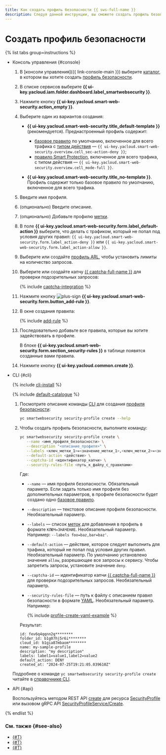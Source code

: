 ```yaml
---
title: Как создать профиль безопасности {{ sws-full-name }}
description: Следуя данной инструкции, вы сможете создать профиль безопасности {{ sws-full-name }}.
---
```


# Создать профиль безопасности

{% list tabs group=instructions %}

- Консоль управления {#console}

  1. В [консоли управления]({{ link-console-main }}) выберите [каталог](../../resource-manager/concepts/resources-hierarchy.md#folder), в котором вы хотите создать [профиль безопасности](../concepts/profiles.md).
  1. В списке сервисов выберите **{{ ui-key.yacloud.iam.folder.dashboard.label_smartwebsecurity }}**.
  1. Нажмите кнопку **{{ ui-key.yacloud.smart-web-security.action_empty }}**.
  1. Выберите один из вариантов создания:
      * **{{ ui-key.yacloud.smart-web-security.title_default-template }}** (рекомендуется). Преднастроенный профиль содержит:

        * [базовое правило](../concepts/rules.md#base-rules) по умолчанию, включенное для всего трафика с [типом действия](../concepts/rules.md#rule-action) — `{{ ui-key.yacloud.smart-web-security.overview.cell_sec-action-deny }}`;
        * [правило Smart Protection](../concepts/rules.md#smart-protection-rules), включенное для всего трафика, с типом действия — `{{ ui-key.yacloud.smart-web-security.overview.cell_mode-full }}`.
      * **{{ ui-key.yacloud.smart-web-security.title_no-template }}**. Профиль содержит только базовое правило по умолчанию, включенное для всего трафика.

  1. Введите имя профиля.
  1. (опционально) Введите описание.
  1. (опционально) Добавьте профилю [метки](../../resource-manager/concepts/labels.md).
  1. В поле **{{ ui-key.yacloud.smart-web-security.form.label_default-action }}** выберите, что делать с трафиком, который не попал под условия других правил: `{{ ui-key.yacloud.smart-web-security.form.label_action-deny }}` или `{{ ui-key.yacloud.smart-web-security.form.label_action-allow }}`.
  1. Выберите или создайте [профиль ARL](../operations/arl-profile-create.md), чтобы установить лимиты на количество запросов.
  1. Выберите или создайте капчу [{{ captcha-full-name }}](../../smartcaptcha/) для проверки подозрительных запросов:

        {% include [captcha-integration](../../_includes/smartwebsecurity/captcha-integration.md) %}

  1. Нажмите кнопку ![plus-sign](../../_assets/console-icons/plus.svg) **{{ ui-key.yacloud.smart-web-security.form.button_add-rule }}**.
  1. В окне создания правила:

      {% include [add-rule](../../_includes/smartwebsecurity/add-rule.md) %}

  1. Последовательно добавьте все правила, которые вы хотите задействовать в профиле.

      В блоке **{{ ui-key.yacloud.smart-web-security.form.section_security-rules }}** в таблице появятся созданные вами правила.
  1. Нажмите кнопку **{{ ui-key.yacloud.common.create }}**.

- CLI {#cli}

  {% include [cli-install](../../_includes/cli-install.md) %}

  {% include [default-catalogue](../../_includes/default-catalogue.md) %}

  1. Посмотрите описание команды [CLI](../../cli/quickstart.md) для создания [профиля безопасности](../concepts/profiles.md):

     ```bash
     yc smartwebsecurity security-profile create --help
     ```

  1. Чтобы создать профиль безопасности, выполните команду:

     ```bash
     yc smartwebsecurity security-profile create \
        --name <имя_профиля_безопасности> \
        --description "<описание_профиля>" \
        --labels <ключ_метки_1>=<значение_метки_1>,<ключ_метки_2>=<значение_метки_2>,...,<ключ_метки_n>=<значение_метки_n> \
        --default-action <действие> \
        --captcha-id <идентификатор_капчи> \
        --security-rules-file <путь_к_файлу_с_правилами>
     ```

     Где:

     * `--name` — имя профиля безопасности. Обязательный параметр. Если задать только имя профиля без дополнительных параметров, в профиле безопасности будет создано одно [базовое правило](../concepts/rules.md#base-rules).
     * `--description` — текстовое описание профиля безопасности. Необязательный параметр.
     * `--labels` — список [меток](../../resource-manager/concepts/labels.md) для добавления в профиль в формате `КЛЮЧ=ЗНАЧЕНИЕ`. Необязательный параметр. Например: `--labels foo=baz,bar=baz'`.
     * `--default-action` — действие, которое следует выполнить для трафика, который не попал под условия других правил. Необязательный параметр. По умолчанию установлено значение `allow`, разрешающее все запросы к сервису. Чтобы запретить запросы, установите значение `deny`.
     * `--captcha-id` — идентификатор капчи [{{ captcha-full-name }}](../../smartcaptcha/) для проверки подозрительных запросов. Необязательный параметр.
      * `--security-rules-file` — путь к файлу с описанием правил безопасности в формате [YAML](https://ru.wikipedia.org/wiki/YAML). Необязательный параметр. Например:

          {% include [profile-create-yaml-example](../../_includes/smartwebsecurity/profile-create-yaml-example.md) %}

     Результат:

     ```text
     id: fev6q4qqnn2q********
     folder_id: b1g07hj5r6i********
     cloud_id: b1gia87mbaom********
     name: my-sample-profile
     description: "my description"
     labels: label1=value1,label2=value2
     default_action: DENY
     created_at: "2024-07-25T19:21:05.039610Z"
     ```

  Подробнее о команде `yc smartwebsecurity security-profile create` читайте в [справочнике CLI](../../cli/cli-ref/managed-services/smartwebsecurity/security-profile/create.md).

- API {#api}

  Воспользуйтесь методом REST API [create](../api-ref/SecurityProfile/create.md) для ресурса [SecurityProfile](../api-ref/SecurityProfile/) или вызовом gRPC API [SecurityProfileService/Create](../api-ref/grpc/SecurityProfile/create.md).

{% endlist %}

### См. также {#see-also}

* [{#T}](host-connect.md)
* [{#T}](profile-update.md)
* [{#T}](profile-delete.md)